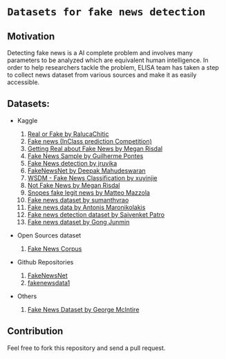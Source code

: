 # `Datasets for fake news detection`

## Motivation

Detecting fake news is a AI complete problem and involves many parameters to be analyzed which are equivalent human intelligence. In order to help researchers tackle the problem, ELISA team has taken a step to collect news dataset from various sources and make it as easily accessible.

## Datasets:

- Kaggle
  1. <a href="https://www.kaggle.com/rchitic17/real-or-fake">Real or Fake by RalucaChitic</a>
  2. <a href="https://www.kaggle.com/c/fake-news/data">Fake news (InClass prediction Competition)</a>
  3. <a href="https://www.kaggle.com/mrisdal/fake-news">Getting Real about Fake News by Megan Risdal</a>
  4. <a href="https://www.kaggle.com/pontes/fake-news-sample">Fake News Sample by Guilherme Pontes </a>
  5. <a href="https://www.kaggle.com/jruvika/fake-news-detection">Fake News detection by jruvika </a>
  6. <a href="https://www.kaggle.com/mdepak/fakenewsnet">FakeNewsNet by Deepak Mahudeswaran</a>
  7. <a href="https://www.kaggle.com/xuyinjie/wsdm-fake-news-classification">WSDM - Fake News Classification by xuyinjie</a>
  8. <a href="https://www.kaggle.com/mrisdal/not-fake-news">Not Fake News by Megan Risdal</a>
  9. <a href="https://www.kaggle.com/ciotolaaaa/snopes-fake-legit-news">Snopes fake legit news by Matteo Mazzola</a>
  10. <a href="https://www.kaggle.com/sumanthvrao/fakenewsdataset">Fake news dataset by sumanthvrao</a>
  11. <a href="https://www.kaggle.com/antmarakis/fake-news-data">Fake news data by Antonis Maronikolakis</a>
  12. <a href="https://www.kaggle.com/ksaivenketpatro/fake-news-detection-dataset">Fake news detection dataset by Saivenket Patro</a>
  13. <a href="https://www.kaggle.com/gongjunmin/preprocessed-fake-news">Fake news dataset by Gong Junmin</a>
- Open Sources dataset

  1. <a href="https://github.com/several27/FakeNewsCorpus">Fake News Corpus</a>

- Github Repositories

  1. <a href="https://github.com/KaiDMML/FakeNewsNet">FakeNewsNet</a>
  2. <a href="https://github.com/BenjaminDHorne/fakenewsdata1">fakenewsdata1</a>

- Others

  1. <a href="https://bitbucket.org/WiZar-D/fake_real_dataset">Fake News Dataset by George McIntire</a>

## Contribution

Feel free to fork this repository and send a pull request.
